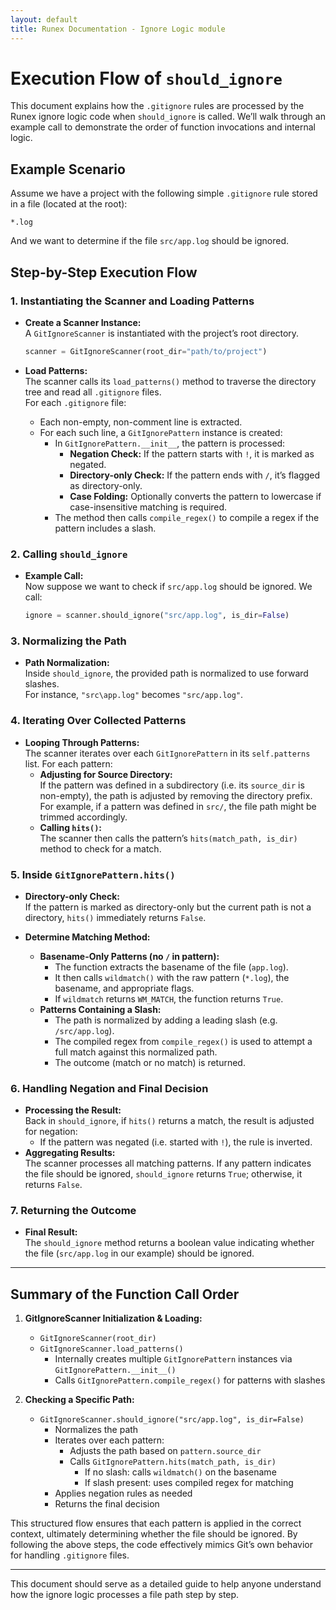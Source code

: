 ```yaml
---
layout: default
title: Runex Documentation - Ignore Logic module
---
```


# Execution Flow of `should_ignore`

This document explains how the `.gitignore` rules are processed by the Runex ignore logic code when `should_ignore` is called. We’ll walk through an example call to demonstrate the order of function invocations and internal logic.

## Example Scenario

Assume we have a project with the following simple `.gitignore` rule stored in a file (located at the root):

```
*.log
```

And we want to determine if the file `src/app.log` should be ignored.

## Step-by-Step Execution Flow

### 1. Instantiating the Scanner and Loading Patterns

- **Create a Scanner Instance:**  
  A `GitIgnoreScanner` is instantiated with the project’s root directory.

  ```python
  scanner = GitIgnoreScanner(root_dir="path/to/project")
  ```

- **Load Patterns:**  
  The scanner calls its `load_patterns()` method to traverse the directory tree and read all `.gitignore` files.  
  For each `.gitignore` file:
  - Each non-empty, non-comment line is extracted.
  - For each such line, a `GitIgnorePattern` instance is created:
    - In `GitIgnorePattern.__init__`, the pattern is processed:
      - **Negation Check:** If the pattern starts with `!`, it is marked as negated.
      - **Directory-only Check:** If the pattern ends with `/`, it’s flagged as directory-only.
      - **Case Folding:** Optionally converts the pattern to lowercase if case-insensitive matching is required.
    - The method then calls `compile_regex()` to compile a regex if the pattern includes a slash.

### 2. Calling `should_ignore`

- **Example Call:**  
  Now suppose we want to check if `src/app.log` should be ignored. We call:

  ```python
  ignore = scanner.should_ignore("src/app.log", is_dir=False)
  ```

### 3. Normalizing the Path

- **Path Normalization:**  
  Inside `should_ignore`, the provided path is normalized to use forward slashes.  
  For instance, `"src\app.log"` becomes `"src/app.log"`.

### 4. Iterating Over Collected Patterns

- **Looping Through Patterns:**  
  The scanner iterates over each `GitIgnorePattern` in its `self.patterns` list. For each pattern:
  - **Adjusting for Source Directory:**  
    If the pattern was defined in a subdirectory (i.e. its `source_dir` is non-empty), the path is adjusted by removing the directory prefix.  
    For example, if a pattern was defined in `src/`, the file path might be trimmed accordingly.
  - **Calling `hits()`:**  
    The scanner then calls the pattern’s `hits(match_path, is_dir)` method to check for a match.

### 5. Inside `GitIgnorePattern.hits()`

- **Directory-only Check:**  
  If the pattern is marked as directory-only but the current path is not a directory, `hits()` immediately returns `False`.

- **Determine Matching Method:**  
  - **Basename-Only Patterns (no `/` in pattern):**  
    - The function extracts the basename of the file (`app.log`).
    - It then calls `wildmatch()` with the raw pattern (`*.log`), the basename, and appropriate flags.  
    - If `wildmatch` returns `WM_MATCH`, the function returns `True`.
  - **Patterns Containing a Slash:**  
    - The path is normalized by adding a leading slash (e.g. `/src/app.log`).
    - The compiled regex from `compile_regex()` is used to attempt a full match against this normalized path.
    - The outcome (match or no match) is returned.

### 6. Handling Negation and Final Decision

- **Processing the Result:**  
  Back in `should_ignore`, if `hits()` returns a match, the result is adjusted for negation:
  - If the pattern was negated (i.e. started with `!`), the rule is inverted.
- **Aggregating Results:**  
  The scanner processes all matching patterns. If any pattern indicates the file should be ignored, `should_ignore` returns `True`; otherwise, it returns `False`.

### 7. Returning the Outcome

- **Final Result:**  
  The `should_ignore` method returns a boolean value indicating whether the file (`src/app.log` in our example) should be ignored.

---

## Summary of the Function Call Order

1. **GitIgnoreScanner Initialization & Loading:**  
   - `GitIgnoreScanner(root_dir)`  
   - `GitIgnoreScanner.load_patterns()`  
     - Internally creates multiple `GitIgnorePattern` instances via `GitIgnorePattern.__init__()`
     - Calls `GitIgnorePattern.compile_regex()` for patterns with slashes

2. **Checking a Specific Path:**  
   - `GitIgnoreScanner.should_ignore("src/app.log", is_dir=False)`  
     - Normalizes the path  
     - Iterates over each pattern:
       - Adjusts the path based on `pattern.source_dir`
       - Calls `GitIgnorePattern.hits(match_path, is_dir)`
         - If no slash: calls `wildmatch()` on the basename  
         - If slash present: uses compiled regex for matching  
     - Applies negation rules as needed  
     - Returns the final decision

This structured flow ensures that each pattern is applied in the correct context, ultimately determining whether the file should be ignored. By following the above steps, the code effectively mimics Git’s own behavior for handling `.gitignore` files.

---

This document should serve as a detailed guide to help anyone understand how the ignore logic processes a file path step by step.